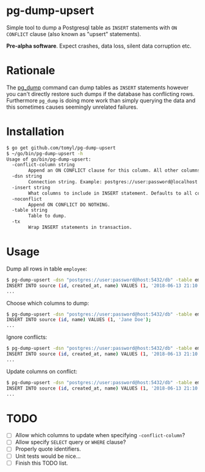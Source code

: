 # pg-dump-upsert

Simple tool to dump a Postgresql table as `INSERT` statements with `ON
CONFLICT` clause (also known as "upsert" statements).

**Pre-alpha software**. Expect crashes, data loss, silent data corruption etc.

# Rationale

The [pg\_dump](https://www.postgresql.org/docs/current/static/app-pgdump.html)
command can dump tables as `INSERT` statements however you can't directly
restore such dumps if the database has conflicting rows. Furthermore `pg_dump`
is doing more work than simply querying the data and this sometimes causes
seemingly unrelated failures.

# Installation

```bash
$ go get github.com/tomyl/pg-dump-upsert
$ ~/go/bin/pg-dump-upsert -h
Usage of go/bin/pg-dump-upsert:
  -conflict-column string
        Append an ON CONFLICT clause for this column. All other columns will be included in a DO UPDATE SET list.
  -dsn string
        Connection string. Example: postgres://user:password@localhost:5432/db?sslmode=disable
  -insert string
        What columns to include in INSERT statement. Defaults to all columns
  -noconflict
        Append ON CONFLICT DO NOTHING.
  -table string
        Table to dump.
  -tx
        Wrap INSERT statements in transaction.
```

# Usage

Dump all rows in table `employee`:

```bash
$ pg-dump-upsert -dsn "postgres://user:password@host:5432/db" -table employee 
INSERT INTO source (id, created_at, name) VALUES (1, '2018-06-13 21:10:34.769555+08', 'Jane Doe');
...
```

Choose which columns to dump:

```bash
$ pg-dump-upsert -dsn "postgres://user:password@host:5432/db" -table employee -insert id,name
INSERT INTO source (id, name) VALUES (1, 'Jane Doe');
...
```

Ignore conflicts:

```bash
$ pg-dump-upsert -dsn "postgres://user:password@host:5432/db" -table employee -noconflict
INSERT INTO source (id, created_at, name) VALUES (1, '2018-06-13 21:10:34.769555+08', 'Jane Doe') ON CONFLICT DO NOTHING;
...
```

Update columns on conflict:

```bash
$ pg-dump-upsert -dsn "postgres://user:password@host:5432/db" -table employee -conflict-column id
INSERT INTO source (id, created_at, name) VALUES (1, '2018-06-13 21:10:34.769555+08', 'Jane Doe') ON CONFLICT (id) DO UPDATE SET created_at=EXCLUDED.created_at, name=EXCLUDED.name;
...
```

# TODO
- [ ] Allow which columns to update when specifying `-conflict-column`?
- [ ] Allow specify `SELECT` query or `WHERE` clause?
- [ ] Properly quote identifiers.
- [ ] Unit tests would be nice...
- [ ] Finish this TODO list.
